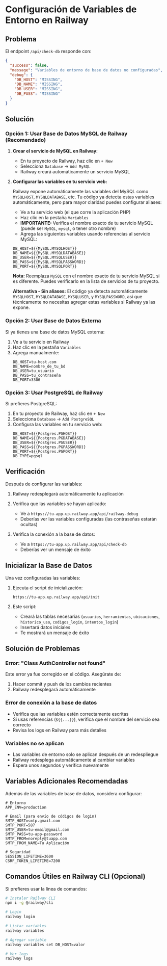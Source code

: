# Configuración de Variables de Entorno en Railway

## Problema
El endpoint `/api/check-db` responde con:
```json
{
  "success": false,
  "message": "Variables de entorno de base de datos no configuradas",
  "debug": {
    "DB_HOST": "MISSING",
    "DB_NAME": "MISSING",
    "DB_USER": "MISSING",
    "DB_PASS": "MISSING"
  }
}
```

## Solución

### Opción 1: Usar Base de Datos MySQL de Railway (Recomendado)

1. **Crear el servicio de MySQL en Railway:**
   - En tu proyecto de Railway, haz clic en `+ New`
   - Selecciona `Database` → `Add MySQL`
   - Railway creará automáticamente un servicio MySQL

2. **Configurar las variables en tu servicio web:**
   
   Railway expone automáticamente las variables del MySQL como `MYSQLHOST`, `MYSQLDATABASE`, etc. Tu código ya detecta estas variables automáticamente, pero para mayor claridad puedes configurar aliases:

   - Ve a tu servicio web (el que corre la aplicación PHP)
   - Haz clic en la pestaña `Variables`
   - **IMPORTANTE:** Verifica el nombre exacto de tu servicio MySQL (puede ser `MySQL`, `mysql`, o tener otro nombre)
   - Agrega las siguientes variables usando referencias al servicio MySQL:

   ```
   DB_HOST=${{MySQL.MYSQLHOST}}
   DB_NAME=${{MySQL.MYSQLDATABASE}}
   DB_USER=${{MySQL.MYSQLUSER}}
   DB_PASS=${{MySQL.MYSQLPASSWORD}}
   DB_PORT=${{MySQL.MYSQLPORT}}
   ```

   **Nota:** Reemplaza `MySQL` con el nombre exacto de tu servicio MySQL si es diferente. Puedes verificarlo en la lista de servicios de tu proyecto.

   **Alternativa - Sin aliases:** El código ya detecta automáticamente `MYSQLHOST`, `MYSQLDATABASE`, `MYSQLUSER`, y `MYSQLPASSWORD`, así que técnicamente no necesitas agregar estas variables si Railway ya las expone.

### Opción 2: Usar Base de Datos Externa

Si ya tienes una base de datos MySQL externa:

1. Ve a tu servicio en Railway
2. Haz clic en la pestaña `Variables`
3. Agrega manualmente:
   ```
   DB_HOST=tu-host.com
   DB_NAME=nombre_de_tu_bd
   DB_USER=tu_usuario
   DB_PASS=tu_contraseña
   DB_PORT=3306
   ```

### Opción 3: Usar PostgreSQL de Railway

Si prefieres PostgreSQL:

1. En tu proyecto de Railway, haz clic en `+ New`
2. Selecciona `Database` → `Add PostgreSQL`
3. Configura las variables en tu servicio web:
   ```
   DB_HOST=${{Postgres.PGHOST}}
   DB_NAME=${{Postgres.PGDATABASE}}
   DB_USER=${{Postgres.PGUSER}}
   DB_PASS=${{Postgres.PGPASSWORD}}
   DB_PORT=${{Postgres.PGPORT}}
   DB_TYPE=pgsql
   ```

## Verificación

Después de configurar las variables:

1. Railway redesplegará automáticamente tu aplicación
2. Verifica que las variables se hayan aplicado:
   - Ve a `https://tu-app.up.railway.app/api/railway-debug`
   - Deberías ver las variables configuradas (las contraseñas estarán ocultas)

3. Verifica la conexión a la base de datos:
   - Ve a `https://tu-app.up.railway.app/api/check-db`
   - Deberías ver un mensaje de éxito

## Inicializar la Base de Datos

Una vez configuradas las variables:

1. Ejecuta el script de inicialización:
   ```
   https://tu-app.up.railway.app/api/init
   ```

2. Este script:
   - Creará las tablas necesarias (`usuarios`, `herramientas`, `ubicaciones`, `historico_uso`, `codigos_login`, `intentos_login`)
   - Insertará datos iniciales
   - Te mostrará un mensaje de éxito

## Solución de Problemas

### Error: "Class AuthController not found"
Este error ya fue corregido en el código. Asegúrate de:
1. Hacer commit y push de los cambios recientes
2. Railway redesplegará automáticamente

### Error de conexión a la base de datos
- Verifica que las variables estén correctamente escritas
- Si usas referencias (`${{...}}`), verifica que el nombre del servicio sea correcto
- Revisa los logs en Railway para más detalles

### Variables no se aplican
- Las variables de entorno solo se aplican después de un redespliegue
- Railway redesplega automáticamente al cambiar variables
- Espera unos segundos y verifica nuevamente

## Variables Adicionales Recomendadas

Además de las variables de base de datos, considera configurar:

```
# Entorno
APP_ENV=production

# Email (para envío de códigos de login)
SMTP_HOST=smtp.gmail.com
SMTP_PORT=587
SMTP_USER=tu-email@gmail.com
SMTP_PASS=tu-app-password
SMTP_FROM=noreply@tuapp.com
SMTP_FROM_NAME=Tu Aplicación

# Seguridad
SESSION_LIFETIME=3600
CSRF_TOKEN_LIFETIME=7200
```

## Comandos Útiles en Railway CLI (Opcional)

Si prefieres usar la línea de comandos:

```bash
# Instalar Railway CLI
npm i -g @railway/cli

# Login
railway login

# Listar variables
railway variables

# Agregar variable
railway variables set DB_HOST=valor

# Ver logs
railway logs
```
